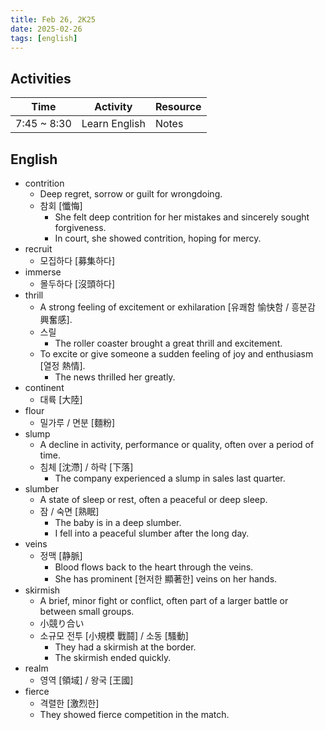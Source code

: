 ```yaml
---
title: Feb 26, 2K25
date: 2025-02-26
tags: [english]
---
```


## Activities

| Time | Activity | Resource |
| ---- | -------- | -------- |
| 7:45 ~ 8:30 | Learn English | Notes |

## English

- contrition
  - Deep regret, sorrow or guilt for wrongdoing.
  - 참회 [懺悔]
    - She felt deep contrition for her mistakes and sincerely sought forgiveness.
    - In court, she showed contrition, hoping for mercy.
- recruit
  - 모집하다 [募集하다]
- immerse
  - 몰두하다 [沒頭하다]
- thrill
  - A strong feeling of excitement or exhilaration [유쾌함 愉快함 / 흥분감 興奮感].
  - 스릴
    - The roller coaster brought a great thrill and excitement.
  - To excite or give someone a sudden feeling of joy and enthusiasm [열정 熱情].
    - The news thrilled her greatly.
- continent
  - 대륙 [大陸]
- flour
  - 밀가루 / 면분 [麵粉]
- slump
  - A decline in activity, performance or quality, often over a period of time.
  - 침체 [沈滯] / 하락 [下落]
    - The company experienced a slump in sales last quarter.
- slumber
  - A state of sleep or rest, often a peaceful or deep sleep.
  - 잠 / 숙면 [熟眠]
    - The baby is in a deep slumber.
    - I fell into a peaceful slumber after the long day.
- veins
  - 정맥 [静脈]
    - Blood flows back to the heart through the veins.
    - She has prominent [현저한 顯著한] veins on her hands.
- skirmish
  - A brief, minor fight or conflict, often part of a larger battle or between small groups.
  - 小競り合い
  - 소규모 전투 [小規模 戰鬪] / 소동 [騷動]
    - They had a skirmish at the border.
    - The skirmish ended quickly.
- realm
  - 영역 [領域] / 왕국 [王國]
- fierce
  - 격렬한 [激烈한]
  - They showed fierce competition in the match.